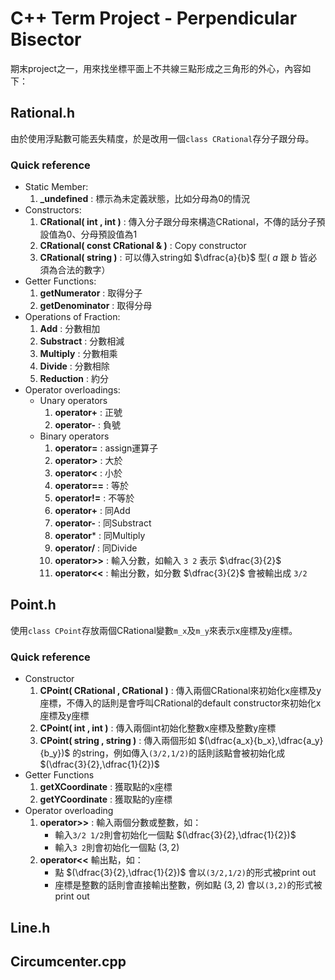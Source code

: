 # C++ Term Project - Perpendicular Bisector
期末project之一，用來找坐標平面上不共線三點形成之三角形的外心，內容如下：

## Rational.h
由於使用浮點數可能丟失精度，於是改用一個`class CRational`存分子跟分母。
### Quick reference
- Static Member: 
    1. **_undefined** : 標示為未定義狀態，比如分母為0的情況
- Constructors: 
    1. **CRational( int , int )** :
        傳入分子跟分母來構造CRational，不傳的話分子預設值為0、分母預設值為1
    2. **CRational( const CRational & )** :
        Copy constructor
    3. **CRational( string )** : 
        可以傳入string如 $\dfrac{a}{b}$ 型(  $a$ 跟 $b$ 皆必須為合法的數字）
- Getter Functions:
    1. **getNumerator** :  取得分子
    2. **getDenominator** :  取得分母
- Operations of Fraction: 
    1. **Add** :  分數相加
    2. **Substract** :  分數相減
    3. **Multiply** :  分數相乘
    4. **Divide** :  分數相除
    5. **Reduction** :  約分
- Operator overloadings: 
    - Unary operators
        1. **operator+** : 正號
        2. **operator-** : 負號
    - Binary operators
        1. **operator=** : assign運算子 
        2. **operator>** : 大於
        3. **operator<** : 小於
        4. **operator==** : 等於
        5. **operator!=** : 不等於
        6. **operator+** : 同Add
        7. **operator-** : 同Substract
        8. **operator*** : 同Multiply
        9. **operator/** : 同Divide
        11. **operator>>** : 輸入分數，如輸入 `3 2` 表示 $\dfrac{3}{2}$
        12. **operator<<** : 輸出分數，如分數 $\dfrac{3}{2}$ 會被輸出成 `3/2`
## Point.h
使用`class CPoint`存放兩個CRational變數`m_x`及`m_y`來表示x座標及y座標。
### Quick reference
- Constructor
    1. **CPoint( CRational , CRational )** :
        傳入兩個CRational來初始化x座標及y座標，不傳入的話則是會呼叫CRational的default constructor來初始化x座標及y座標
    2. **CPoint( int , int )** :
        傳入兩個int初始化整數x座標及整數y座標
    3. **CPoint( string , string )** :
        傳入兩個形如 $(\dfrac{a_x}{b_x},\dfrac{a_y}{b_y})$ 的string，例如傳入`(3/2,1/2)`的話則該點會被初始化成 $(\dfrac{3}{2},\dfrac{1}{2})$
- Getter Functions
    1. **getXCoordinate** : 獲取點的x座標
    2. **getYCoordinate** : 獲取點的y座標
- Operator overloading
    1. **operator>>** :
        輸入兩個分數或整數，如：
        - 輸入`3/2 1/2`則會初始化一個點 $(\dfrac{3}{2},\dfrac{1}{2})$
        - 輸入`3 2`則會初始化一個點 $({3},{2})$
    2. **operator<<**
        輸出點，如：
        - 點 $(\dfrac{3}{2},\dfrac{1}{2})$ 會以`(3/2,1/2)`的形式被print out
        - 座標是整數的話則會直接輸出整數，例如點 $(3,2)$ 會以`(3,2)`的形式被print out
## Line.h

## Circumcenter.cpp
